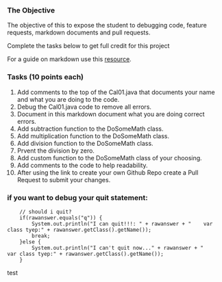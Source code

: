 ### The Objective
The objective of this to expose the student to debugging code, feature requests, markdown documents and pull requests.  

Complete the tasks below to get full credit for this project

For a guide on markdown use this [resource](http://commonmark.org/help/).

### Tasks (10 points each)
1. Add comments to the top of the Cal01.java that documents your name and what you are doing to the code. 
2. Debug the Cal01.java code to remove all errors. 
3. Document in this markdown document what you are doing correct errors. 
4. Add subtraction function to the DoSomeMath class.
5. Add multiplication function to the DoSomeMath class.
6. Add division function to the DoSomeMath class.
7. Prvent the division by zero.
8. Add custom function to the DoSomeMath class of your choosing. 
9. Add comments to the code to help readability. 
10. After using the link to create your own Github Repo create a Pull Request to submit your changes. 

### if you want to debug your quit statement:
```
    // should i quit?
    if(rawanswer.equals("q")) { 
        System.out.println("I can quit!!!: " + rawanswer + "    var class tyep:" + rawanswer.getClass().getName());
        break;
    }else { 
        System.out.println("I can't quit now..." + rawanswer + "    var class tyep:" + rawanswer.getClass().getName());
    }
```

test

